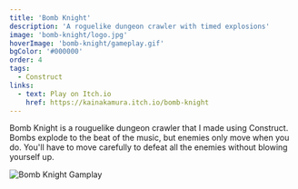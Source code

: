 ```yaml
---
title: 'Bomb Knight'
description: 'A roguelike dungeon crawler with timed explosions'
image: 'bomb-knight/logo.jpg'
hoverImage: 'bomb-knight/gameplay.gif'
bgColor: '#000000'
order: 4
tags:
  - Construct
links:
  - text: Play on Itch.io
    href: https://kainakamura.itch.io/bomb-knight
---
```


Bomb Knight is a rouguelike dungeon crawler that I made using Construct. Bombs explode to the beat of the music, but enemies only move when you do. You'll have to move carefully to defeat all the enemies without blowing yourself up.

![Bomb Knight Gamplay](/bomb-knight/gameplay.gif)
